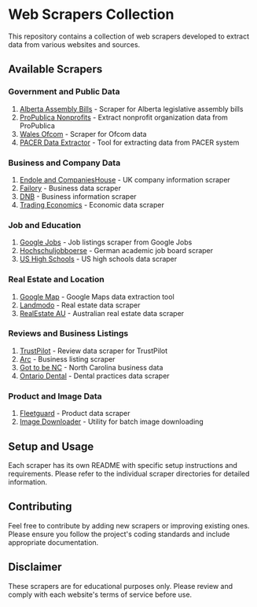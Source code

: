 # Web Scrapers Collection
This repository contains a collection of web scrapers developed to extract data from various websites and sources.

## Available Scrapers

### Government and Public Data
1. [Alberta Assembly Bills](alberta-assembly-bills/README.md) - Scraper for Alberta legislative assembly bills
2. [ProPublica Nonprofits](propublica-nonprofits/README.md) - Extract nonprofit organization data from ProPublica
3. [Wales Ofcom](wales-ofcom/README.md) - Scraper for Ofcom data
4. [PACER Data Extractor](pacer-data-extractor/README.md) - Tool for extracting data from PACER system

### Business and Company Data
1. [Endole and CompaniesHouse](endole-companies-house/README.md) - UK company information scraper
2. [Failory](failory/README.md) - Business data scraper
3. [DNB](dnb/README.md) - Business information scraper
4. [Trading Economics](trading-economics/README.md) - Economic data scraper

### Job and Education
1. [Google Jobs](google-jobs/README.md) - Job listings scraper from Google Jobs
2. [Hochschuljobboerse](hochschuljobboerse/README.md) - German academic job board scraper
3. [US High Schools](high-schools/README.md) - US high schools data scraper

### Real Estate and Location
1. [Google Map](google-map/README.md) - Google Maps data extraction tool
2. [Landmodo](landmodo/README.md) - Real estate data scraper
3. [RealEstate AU](realestate-au/README.md) - Australian real estate data scraper

### Reviews and Business Listings
1. [TrustPilot](trustpilot/README.md) - Review data scraper for TrustPilot
2. [Arc](arc/README.md) - Business listing scraper
3. [Got to be NC](gottobenc/README.md) - North Carolina business data
4. [Ontario Dental](ontario-dental/README.md) - Dental practices data scraper

### Product and Image Data
1. [Fleetguard](fleetguard/README.md) - Product data scraper
2. [Image Downloader](image-downloader/README.md) - Utility for batch image downloading

## Setup and Usage
Each scraper has its own README with specific setup instructions and requirements. Please refer to the individual scraper directories for detailed information.

## Contributing
Feel free to contribute by adding new scrapers or improving existing ones. Please ensure you follow the project's coding standards and include appropriate documentation.

## Disclaimer
These scrapers are for educational purposes only. Please review and comply with each website's terms of service before use.



